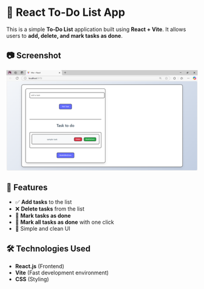 # 📝 React To-Do List App

This is a simple **To-Do List** application built using **React + Vite**. It allows users to **add, delete, and mark tasks as done**.

## 📷 Screenshot
![To-Do List](https://github.com/PremaDongare/Todo-List/blob/main/React%20Todo.png)

## 🚀 Features
- ✅ **Add tasks** to the list
- ❌ **Delete tasks** from the list
- 🎯 **Mark tasks as done**
- 🔄 **Mark all tasks as done** with one click
- 🎨 Simple and clean UI

## 🛠️ Technologies Used
- **React.js** (Frontend)
- **Vite** (Fast development environment)
- **CSS** (Styling)
